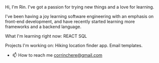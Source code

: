 Hi, I'm Rin. I've got a passion for trying new things and a love for learning. 

I've been having a joy learning software engineering with an emphasis on front-end development, and have recently started learning more frameworks and a backend language. 

What I'm learning right now: 
          REACT
          SQL

Projects I'm working on: 
          Hiking location finder app. 
          Email templates.

- 📫 How to reach me corrinchere@gmail.com 


